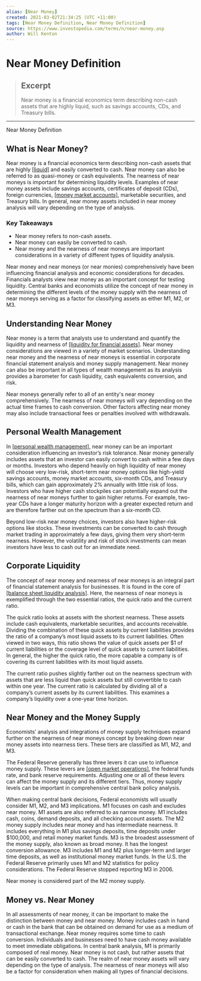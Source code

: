 ```yaml
---
alias: [Near Money]
created: 2021-03-02T21:34:25 (UTC +11:00)
tags: [Near Money Definition, Near Money Definition]
source: https://www.investopedia.com/terms/n/near-money.asp
author: Will Kenton
---
```


# Near Money Definition

> ## Excerpt
> Near money is a financial economics term describing non-cash assets that are highly liquid, such as savings accounts, CDs, and Treasury bills.

---

Near Money Definition
## What is Near Money?

Near money is a financial economics term describing non-cash assets that are highly [[liquid]](https://www.investopedia.com/articles/active-trading/102214/all-about-liquid-commodities.asp) and easily converted to cash. Near money can also be referred to as quasi-money or cash equivalents. The nearness of near moneys is important for determining liquidity levels. Examples of near money assets include savings accounts, certificates of deposit (CDs), foreign currencies, [[money market accounts]](https://www.investopedia.com/articles/personal-finance/111516/5-mistakes-youre-making-money-market-accounts.asp), marketable securities, and Treasury bills. In general, near money assets included in near money analysis will vary depending on the type of analysis.

### Key Takeaways

-   Near money refers to non-cash assets.
-   Near money can easily be converted to cash.
-   Near money and the nearness of near moneys are important considerations in a variety of different types of liquidity analysis.

Near money and near moneys (or near monies) comprehensively have been influencing financial analysis and economic considerations for decades. Financials analysts view near money as an important concept for testing liquidity. Central banks and economists utilize the concept of near money in determining the different levels of the money supply with the nearness of near moneys serving as a factor for classifying assets as either M1, M2, or M3.

## Understanding Near Money

Near money is a term that analysts use to understand and quantify the liquidity and nearness of [[liquidity for financial assets]](https://www.investopedia.com/articles/trading/11/understanding-liquidity-risk.asp). Near money considerations are viewed in a variety of market scenarios. Understanding near money and the nearness of near moneys is essential in corporate financial statement analysis and money supply management. Near money can also be important in all types of wealth management as its analysis provides a barometer for cash liquidity, cash equivalents conversion, and risk.

Near moneys generally refer to all of an entity's near money comprehensively. The nearness of near moneys will vary depending on the actual time frames to cash conversion. Other factors affecting near money may also include transactional fees or penalties involved with withdrawals.

## Personal Wealth Management

In [[personal wealth management]](https://www.investopedia.com/articles/professionals/111715/private-banking-vs-wealth-management-not-quite-same.asp), near money can be an important consideration influencing an investor’s risk tolerance. Near money generally includes assets that an investor can easily convert to cash within a few days or months. Investors who depend heavily on high liquidity of near money will choose very low-risk, short-term near money options like high-yield savings accounts, money market accounts, six-month CDs, and Treasury bills, which can gain approximately 2% annually with little risk of loss. Investors who have higher cash stockpiles can potentially expand out the nearness of near moneys further to gain higher returns. For example, two-year CDs have a longer maturity horizon with a greater expected return and are therefore farther out on the spectrum than a six-month CD.

Beyond low-risk near money choices, investors also have higher-risk options like stocks. These investments can be converted to cash through market trading in approximately a few days, giving them very short-term nearness. However, the volatility and risk of stock investments can mean investors have less to cash out for an immediate need.

## Corporate Liquidity

The concept of near money and nearness of near moneys is an integral part of financial statement analysis for businesses. It is found in the core of [[balance sheet liquidity analysis]](https://www.investopedia.com/articles/investing/100313/financial-analysis-solvency-vs-liquidity-ratios.asp). Here, the nearness of near moneys is exemplified through the two essential ratios, the quick ratio and the current ratio.

The quick ratio looks at assets with the shortest nearness. These assets include cash equivalents, marketable securities, and accounts receivable. Dividing the combination of these quick assets by current liabilities provides the ratio of a company’s most liquid assets to its current liabilities. Often viewed in two ways, this ratio shows the value of quick assets per $1 of current liabilities or the coverage level of quick assets to current liabilities. In general, the higher the quick ratio, the more capable a company is of covering its current liabilities with its most liquid assets.

The current ratio pushes slightly farther out on the nearness spectrum with assets that are less liquid than quick assets but still convertible to cash within one year. The current ratio is calculated by dividing all of a company’s current assets by its current liabilities. This examines a company’s liquidity over a one-year time horizon.

## Near Money and the Money Supply

Economists’ analysis and integrations of money supply techniques expand further on the nearness of near moneys concept by breaking down near money assets into nearness tiers. These tiers are classified as M1, M2, and M3.

The Federal Reserve generally has three levers it can use to influence money supply. These levers are [[open market operations]](https://www.investopedia.com/articles/investing/093015/open-market-operations-vs-quantitative-easing.asp), the federal funds rate, and bank reserve requirements. Adjusting one or all of these levers can affect the money supply and its different tiers. Thus, money supply levels can be important in comprehensive central bank policy analysis.

When making central bank decisions, Federal economists will usually consider M1, M2, and M3 implications. M1 focuses on cash and excludes near money. M1 assets are also referred to as narrow money. M1 includes cash, coins, demand deposits, and all checking account assets. The M2 money supply includes near money and has intermediate nearness. It includes everything in M1 plus savings deposits, time deposits under $100,000, and retail money market funds. M3 is the broadest assessment of the money supply, also known as broad money. It has the longest conversion allowance. M3 includes M1 and M2 plus longer-term and larger time deposits, as well as institutional money market funds. In the U.S. the Federal Reserve primarily uses M1 and M2 statistics for policy considerations. The Federal Reserve stopped reporting M3 in 2006.

Near money is considered part of the M2 money supply.

## Money vs. Near Money

In all assessments of near money, it can be important to make the distinction between money and near money. Money includes cash in hand or cash in the bank that can be obtained on demand for use as a medium of transactional exchange. Near money requires some time to cash conversion. Individuals and businesses need to have cash money available to meet immediate obligations. In central bank analysis, M1 is primarily composed of real money. Near money is not cash, but rather assets that can be easily converted to cash. The realm of near money assets will vary depending on the type of analysis. The nearness of near moneys will also be a factor for consideration when making all types of financial decisions.
